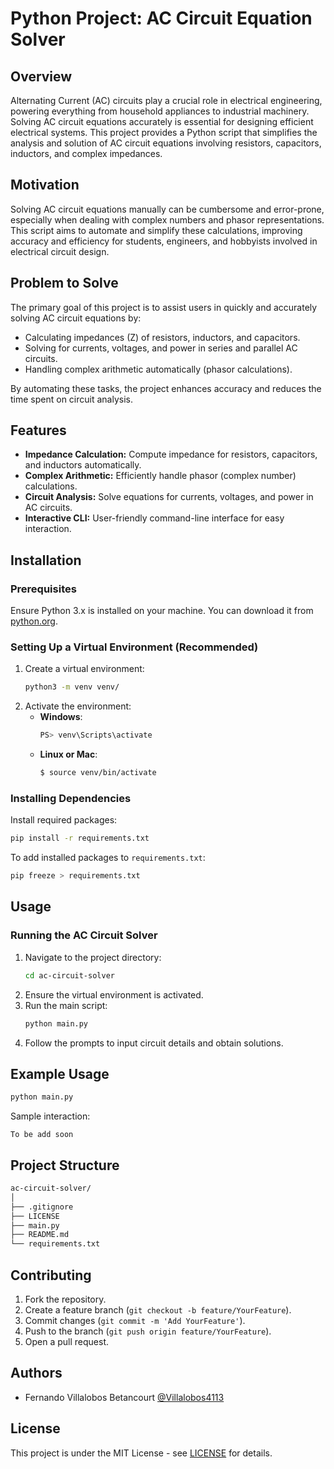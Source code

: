 # Python Project: AC Circuit Equation Solver

## Overview

Alternating Current (AC) circuits play a crucial role in electrical engineering, powering everything from household appliances to industrial machinery. Solving AC circuit equations accurately is essential for designing efficient electrical systems. This project provides a Python script that simplifies the analysis and solution of AC circuit equations involving resistors, capacitors, inductors, and complex impedances.

## Motivation

Solving AC circuit equations manually can be cumbersome and error-prone, especially when dealing with complex numbers and phasor representations. This script aims to automate and simplify these calculations, improving accuracy and efficiency for students, engineers, and hobbyists involved in electrical circuit design.

## Problem to Solve

The primary goal of this project is to assist users in quickly and accurately solving AC circuit equations by:

- Calculating impedances (Z) of resistors, inductors, and capacitors.
- Solving for currents, voltages, and power in series and parallel AC circuits.
- Handling complex arithmetic automatically (phasor calculations).

By automating these tasks, the project enhances accuracy and reduces the time spent on circuit analysis.

## Features

- **Impedance Calculation:** Compute impedance for resistors, capacitors, and inductors automatically.
- **Complex Arithmetic:** Efficiently handle phasor (complex number) calculations.
- **Circuit Analysis:** Solve equations for currents, voltages, and power in AC circuits.
- **Interactive CLI:** User-friendly command-line interface for easy interaction.

## Installation

### Prerequisites

Ensure Python 3.x is installed on your machine. You can download it from [python.org](https://www.python.org/downloads/).

### Setting Up a Virtual Environment (Recommended)

1. Create a virtual environment:
   ```bash
   python3 -m venv venv/
   ```
2. Activate the environment:
   - **Windows**:
     ```bash
     PS> venv\Scripts\activate
     ```
   - **Linux or Mac**:
     ```bash
     $ source venv/bin/activate
     ```

### Installing Dependencies

Install required packages:
```bash
pip install -r requirements.txt
```

To add installed packages to `requirements.txt`:
```bash
pip freeze > requirements.txt
```

## Usage

### Running the AC Circuit Solver

1. Navigate to the project directory:
   ```bash
   cd ac-circuit-solver
   ```
2. Ensure the virtual environment is activated.
3. Run the main script:
   ```bash
   python main.py
   ```
4. Follow the prompts to input circuit details and obtain solutions.

## Example Usage

```bash
python main.py
```

Sample interaction:

```
To be add soon
```

## Project Structure

```bash
ac-circuit-solver/
│
├── .gitignore
├── LICENSE
├── main.py
├── README.md
└── requirements.txt
```

## Contributing

1. Fork the repository.
2. Create a feature branch (`git checkout -b feature/YourFeature`).
3. Commit changes (`git commit -m 'Add YourFeature'`).
4. Push to the branch (`git push origin feature/YourFeature`).
5. Open a pull request.

## Authors

- Fernando Villalobos Betancourt [@Villalobos4113](https://www.github.com/Villalobos4113)

## License

This project is under the MIT License - see [LICENSE](https://choosealicense.com/licenses/mit/) for details.

